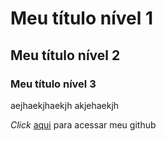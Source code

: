 # Meu título nível 1

## Meu título nível 2

### Meu título nível 3

aejhaekjhaekjh akjehaekjh

*Click* [aqui](https://github.com/lucasvenez) para acessar meu github